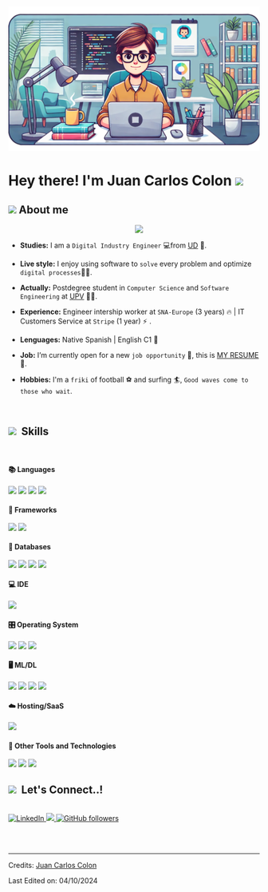 ![Juan Carlos Colon Banner](https://github.com/JuanColonGarcia/JuanColonGarcia/blob/main/Juan_Fondo.png)

<h1> Hey there! I'm Juan Carlos Colon <img src = "https://raw.githubusercontent.com/MartinHeinz/MartinHeinz/master/wave.gif" width = 30px> </h1>
<p align='center'>
</p>
    
## <picture><img src = "https://github.com/7oSkaaa/7oSkaaa/blob/main/Images/about_me.gif?raw=true" width = 50px></picture> About me

<picture> <img align="right" src="https://github.com/7oSkaaa/7oSkaaa/blob/main/Images/Right_Side.gif?raw=true" width = 250px></picture>

<br>

- **Studies:** I am a `Digital Industry Engineer` 💻from [UD](https://www.deusto.es/es/inicio/) 🏫.
  
- **Live style:** I enjoy using software to `solve` every problem and optimize `digital processes`:technologist:.

-  **Actually:** Postdegree student in `Computer Science` and `Software Engineering` at [UPV](https://www.upv.es) :student:.

-   **Experience:** Engineer intership worker at `SNA-Europe` (3 years) 🔥 | IT Customers Service at `Stripe` (1 year) ⚡ .

- **Lenguages:** Native Spanish | English C1  :lips:
  
- **Job:** I’m currently open for a new `job opportunity` 🏢, this is [MY RESUME](https://drive.google.com/file/d/14Di2LbemiJUNtOmzvNpjwtErLTmFcUWv/view?usp=sharing) 
📝.
-   **Hobbies:** I'm a `friki` of football :soccer: and surfing :surfer:, `Good waves come to those who wait`.


<br>


## <img src="https://media.giphy.com/media/iY8CRBdQXODJSCERIr/giphy.gif" width="30px">&nbsp; Skills

<br>

<h4> 📚 Languages </h4>
<span> 
  <img src="https://img.shields.io/badge/HTML5-E34F26?style=for-the-badge&logo=html5&logoColor=white">
  <img src="https://img.shields.io/badge/CSS3-1572B6?style=for-the-badge&logo=css3&logoColor=white">
  <img src="https://img.shields.io/badge/python-3670A0?style=for-the-badge&logo=python&logoColor=ffdd54">
  <img src="https://img.shields.io/badge/r-%23276DC3.svg?style=for-the-badge&logo=r&logoColor=white">
</span>

<h4> 📄 Frameworks </h4>
<span>
  <img src="https://img.shields.io/badge/django-%23092E20.svg?style=for-the-badge&logo=django&logoColor=white">
  <img src="https://img.shields.io/badge/Node.js-339933?style=for-the-badge&logo=nodedotjs&logoColor=white">
</span>

<h4> 💾 Databases </h4>
<span>
  <img src="https://img.shields.io/badge/MySQL-00000F?style=for-the-badge&logo=mysql&logoColor=white">
  <img src="https://img.shields.io/badge/MongoDB-4EA94B?style=for-the-badge&logo=mongodb&logoColor=white">
  <img src="https://img.shields.io/badge/cassandra-%231287B1.svg?style=for-the-badge&logo=apache-cassandra&logoColor=white">
    <img src="https://img.shields.io/badge/Microsoft%20SQL%20Server-CC2927?style=for-the-badge&logo=microsoft%20sql%20server&logoColor=white"
</span>

<h4>💻 IDE </h4>
<span>
<img src="https://img.shields.io/badge/Visual_Studio_Code-0078D4?style=for-the-badge&logo=visual%20studio%20code&logoColor=white">

<h4> 🎛️ Operating System </h4>
<span>
  <img src="https://img.shields.io/badge/Windows-0078D6?style=for-the-badge&logo=windows&logoColor=white">
  <img src="https://img.shields.io/badge/Linux-FCC624?style=for-the-badge&logo=linux&logoColor=black">
  <img src="https://img.shields.io/badge/Ubuntu-E95420?style=for-the-badge&logo=ubuntu&logoColor=white">
</span>

<h4> 🖥️ ML/DL </h4>
<span>
    <img src="https://img.shields.io/badge/Matplotlib-%23ffffff.svg?style=for-the-badge&logo=Matplotlib&logoColor=black">
    <img src="https://img.shields.io/badge/numpy-%23013243.svg?style=for-the-badge&logo=numpy&logoColor=white">
    <img src="https://img.shields.io/badge/pandas-%23150458.svg?style=for-the-badge&logo=pandas&logoColor=white">
    <img src="https://img.shields.io/badge/Plotly-%233F4F75.svg?style=for-the-badge&logo=plotly&logoColor=white">
</span>
<h4> ☁️ Hosting/SaaS </h4>
<span>
    <img src="https://img.shields.io/badge/azure-%230072C6.svg?style=for-the-badge&logo=microsoftazure&logoColor=white">

</span>
<h4> 🔎 Other Tools and Technologies </h4>
<span>
  <img src="https://img.shields.io/badge/-RaspberryPi-C51A4A?style=for-the-badge&logo=Raspberry-Pi">
  <img src="https://img.shields.io/badge/json-5E5C5C?style=for-the-badge&logo=json&logoColor=white">
  <img src="https://img.shields.io/badge/Reddit-%23FF4500.svg?style=for-the-badge&logo=Reddit&logoColor=white
">

</span>

## <img src="https://media.giphy.com/media/lodecc4WhreCyq1HKt/giphy.gif?cid=790b7611t3r1aqrb0o16ynwlu09xq3t6huexatkiivlegh2f&ep=v1_stickers_search&rid=giphy.gif&ct=s" width="70px">&nbsp; Let's Connect..!

<br>

<div align="left">
    <a href="https://www.linkedin.com/in/juancarloscolongarcia/">
        <img src="https://img.shields.io/badge/Linkedin-0077b5?style=flat&logo=linkedin" alt="LinkedIn" />
    </a>
    <a href="mailto:jccolongar@gmail.com">
        <img src="https://img.shields.io/badge/Gmail-EA4335?style=flat&logo=gmail&logoColor=white" />
    </a>
    <a href= "https://github.com/JuanColonGarcia?tab=followers">
        <img alt="GitHub followers" src="https://img.shields.io/github/followers/JuanColonGarcia">
    </a>
</div>

<br><br>


-----
Credits: [Juan Carlos Colon](https://github.com/JuanColonGarcia)

Last Edited on: 04/10/2024
